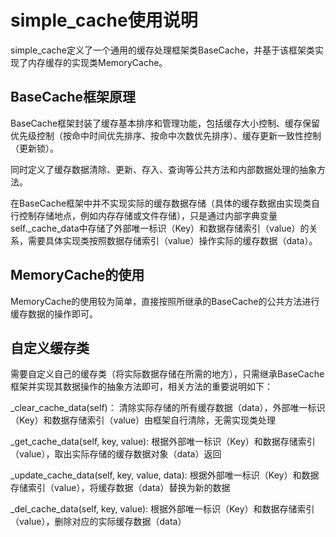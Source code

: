 # simple_cache使用说明

simple_cache定义了一个通用的缓存处理框架类BaseCache，并基于该框架类实现了内存缓存的实现类MemoryCache。

## BaseCache框架原理

BaseCache框架封装了缓存基本排序和管理功能，包括缓存大小控制、缓存保留优先级控制（按命中时间优先排序、按命中次数优先排序）、缓存更新一致性控制（更新锁）。

同时定义了缓存数据清除、更新、存入、查询等公共方法和内部数据处理的抽象方法。

在BaseCache框架中并不实现实际的缓存数据存储（具体的缓存数据由实现类自行控制存储地点，例如内存存储或文件存储），只是通过内部字典变量self._cache_data中存储了外部唯一标识（Key）和数据存储索引（value）的关系，需要具体实现类按照数据存储索引（value）操作实际的缓存数据（data）。



## MemoryCache的使用

MemoryCache的使用较为简单，直接按照所继承的BaseCache的公共方法进行缓存数据的操作即可。



## 自定义缓存类

需要自定义自己的缓存类（将实际数据存储在所需的地方），只需继承BaseCache框架并实现其数据操作的抽象方法即可，相关方法的重要说明如下：

\_clear_cache_data(self)： 清除实际存储的所有缓存数据（data），外部唯一标识（Key）和数据存储索引（value）由框架自行清除，无需实现类处理

\_get_cache_data(self, key, value):  根据外部唯一标识（Key）和数据存储索引（value），取出实际存储的缓存数据对象（data）返回

\_update_cache_data(self, key, value, data): 根据外部唯一标识（Key）和数据存储索引（value），将缓存数据（data）替换为新的数据

\_del_cache_data(self, key, value): 根据外部唯一标识（Key）和数据存储索引（value），删除对应的实际缓存数据（data）
